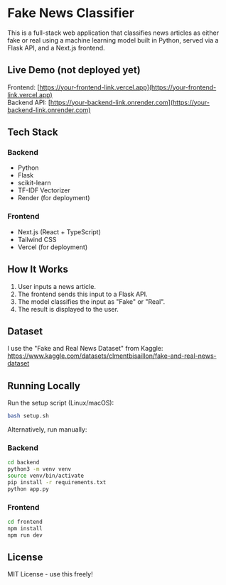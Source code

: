 # Fake News Classifier

This is a full-stack web application that classifies news articles as either fake or real using a machine learning model built in Python, served via a Flask API, and a Next.js frontend.

## Live Demo (not deployed yet)

Frontend: [https://your-frontend-link.vercel.app](https://your-frontend-link.vercel.app)  
Backend API: [https://your-backend-link.onrender.com](https://your-backend-link.onrender.com)

## Tech Stack

### Backend

- Python
- Flask
- scikit-learn
- TF-IDF Vectorizer
- Render (for deployment)

### Frontend

- Next.js (React + TypeScript)
- Tailwind CSS
- Vercel (for deployment)

## How It Works

1. User inputs a news article.
2. The frontend sends this input to a Flask API.
3. The model classifies the input as "Fake" or "Real".
4. The result is displayed to the user.

## Dataset

I use the "Fake and Real News Dataset" from Kaggle:  
https://www.kaggle.com/datasets/clmentbisaillon/fake-and-real-news-dataset

## Running Locally

Run the setup script (Linux/macOS):

```bash
bash setup.sh
```

Alternatively, run manually:

### Backend

```bash
cd backend
python3 -m venv venv
source venv/bin/activate
pip install -r requirements.txt
python app.py
```

### Frontend

```bash
cd frontend
npm install
npm run dev
```

## License

MIT License - use this freely!
